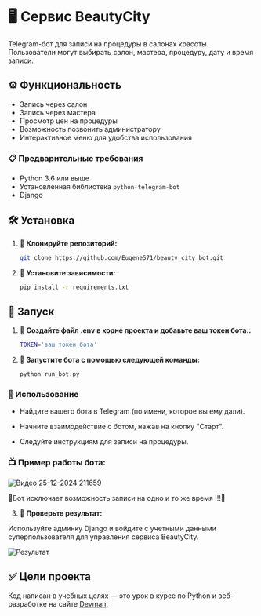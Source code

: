 # 🖥️ Сервис BeautyCity

Telegram-бот для записи на процедуры в салонах красоты. Пользователи могут выбирать салон, мастера, процедуру, дату и время записи.

## ⚙️ Функциональность

- Запись через салон
- Запись через мастера
- Просмотр цен на процедуры
- Возможность позвонить администратору
- Интерактивное меню для удобства использования

### 📋 Предварительные требования

- Python 3.6 или выше
- Установленная библиотека `python-telegram-bot`
- Django 

## 🛠 Установка

1. 📌 **Клонируйте репозиторий:**
   ```bash
   git clone https://github.com/Eugene571/beauty_city_bot.git
   ```

2. 📌 **Установите зависимости:**
   ```bash
   pip install -r requirements.txt   
   ```
## 🚀 Запуск

1. 📌 **Создайте файл .env в корне проекта и добавьте ваш токен бота::**
   ```bash
   TOKEN='ваш_токен_бота'   
   ```
   
2. 📌 **Запустите бота с помощью следующей команды:**
   ```bash
   python run_bot.py  
   ```

### 🔑 Использование

- Найдите вашего бота в Telegram (по имени, которое вы ему дали).

- Начните взаимодействие с ботом, нажав на кнопку "Старт".

- Следуйте инструкциям для записи на процедуры.

### 📺 Пример работы бота:

![Видео 25-12-2024 211659](https://github.com/user-attachments/assets/93cc893b-e54b-4d84-9fe3-93b075315860)

🌟Бот исключает возможность записи на одно и то же время !!!🌟

3. 📌 **Проверьте результат:**

Используйте админку Django и войдите с учетными данными суперпользователя для управления cервиса BeautyCity.
   
![Результат](https://i.postimg.cc/KzL0rSsk/admin.jpg) 

## ✅ Цели проекта

Код написан в учебных целях — это урок в курсе по Python и веб-разработке на сайте [Devman](https://dvmn.org).

